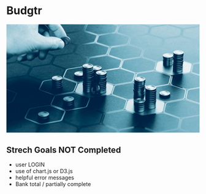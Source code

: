 # Budgtr

![budget_app](/assets/budgeting_app_banner.jpeg)

## Strech Goals NOT Completed

- user LOGIN
- use of chart.js or D3.js
- helpful error messages
- Bank total / partially complete
